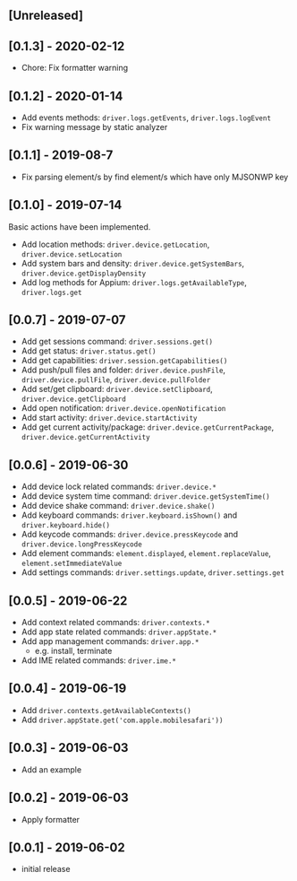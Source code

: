## [Unreleased]

## [0.1.3] - 2020-02-12

- Chore: Fix formatter warning

## [0.1.2] - 2020-01-14

- Add events methods: `driver.logs.getEvents`, `driver.logs.logEvent`
- Fix warning message by static analyzer

## [0.1.1] - 2019-08-7

- Fix parsing element/s by find element/s which have only MJSONWP key 

## [0.1.0] - 2019-07-14

Basic actions have been implemented.

- Add location methods: `driver.device.getLocation`, `driver.device.setLocation`
- Add system bars and density: `driver.device.getSystemBars`, `driver.device.getDisplayDensity`
- Add log methods for Appium: `driver.logs.getAvailableType`, `driver.logs.get`

## [0.0.7] - 2019-07-07
- Add get sessions command: `driver.sessions.get()`
- Add get status: `driver.status.get()`
- Add get capabilities: `driver.session.getCapabilities()`
- Add push/pull files and folder: `driver.device.pushFile`, `driver.device.pullFile`, `driver.device.pullFolder`
- Add set/get clipboard: `driver.device.setClipboard`, `driver.device.getClipboard`
- Add open notification: `driver.device.openNotification`
- Add start activity: `driver.device.startActivity`
- Add get current activity/package: `driver.device.getCurrentPackage`, `driver.device.getCurrentActivity`
    
## [0.0.6] - 2019-06-30
- Add device lock related commands: `driver.device.*`
- Add device system time command: `driver.device.getSystemTime()`
- Add device shake command: `driver.device.shake()`
- Add keyboard commands: `driver.keyboard.isShown()` and `driver.keyboard.hide()`
- Add keycode commands: `driver.device.pressKeycode` and `driver.device.longPressKeycode`
- Add element commands: `element.displayed`, `element.replaceValue`, `element.setImmediateValue`
- Add settings commands: `driver.settings.update`, `driver.settings.get`

## [0.0.5] - 2019-06-22
- Add context related commands: `driver.contexts.*`
- Add app state related commands: `driver.appState.*`
- Add app management commands: `driver.app.*`
    - e.g. install, terminate
- Add IME related commands: `driver.ime.*`

## [0.0.4] - 2019-06-19

- Add `driver.contexts.getAvailableContexts()`
- Add `driver.appState.get('com.apple.mobilesafari'))`

## [0.0.3] - 2019-06-03

- Add an example

## [0.0.2] - 2019-06-03

- Apply formatter

## [0.0.1] - 2019-06-02

- initial release
